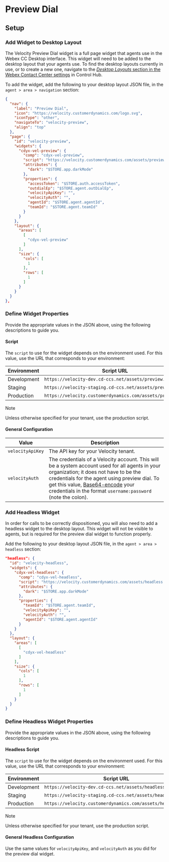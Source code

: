# Preview Dial

## Setup

### Add Widget to Desktop Layout

The Velocity Preview Dial widget is a full page widget that agents use in the Webex CC Desktop interface. This widget will need to be added to the desktop layout that your agents use. To find the desktop layouts currently in use, or to create a new one, navigate to the [_Desktop Layouts_ section in the Webex Contact Center settings](https://admin.webex.com/wxcc/desktop-experience/desktop-layouts) in Control Hub.

To add the widget, add the following to your desktop layout JSON file, in the `agent > area > navigation` section:

```json
{
  "nav": {
    "label": "Preview Dial",
    "icon": "https://velocity.customerdynamics.com/logo.svg",
    "iconType": "other",
    "navigateTo": "velocity-preview",
    "align": "top"
  },
  "page": {
    "id": "velocity-preview",
    "widgets": {
      "cdyx-vel-preview": {
        "comp": "cdyx-vel-preview",
        "script": "https://velocity.customerdynamics.com/assets/preview.js",
        "attributes": {
          "dark": "$STORE.app.darkMode"
        },
        "properties": {
          "accessToken": "$STORE.auth.accessToken",
          "outdialEp": "$STORE.agent.outDialEp",
          "velocityApiKey": "",
          "velocityAuth": "",
          "agentId": "$STORE.agent.agentId",
          "teamId": "$STORE.agent.teamId"
        }
      }
    },
    "layout": {
      "areas": [
        [
          "cdyx-vel-preview"
        ]
      ],
      "size": {
        "cols": [
          1
        ],
        "rows": [
          1
        ]
      }
    }
  }
},
```

### Define Widget Properties

Provide the appropriate values in the JSON above, using the following descriptions to guide you.

#### Script

The `script` to use for the widget depends on the environment used. For this value, use the URL that corresponds to your environment:

| Environment | Script URL                                            |
| ----------- | ----------------------------------------------------- |
| Development | `https://velocity-dev.cd-ccs.net/assets/preview.js`       |
| Staging     | `https://velocity-staging.cd-ccs.net/assets/preview.js`   |
| Production  | `https://velocity.customerdynamics.com/assets/preview.js` |

> [!NOTE]
> Unless otherwise specified for your tenant, use the production script.

#### General Configuration

| Value            | Description                                                                                                                                                                                                                                                                                                                  |
| ---------------- | ---------------------------------------------------------------------------------------------------------------------------------------------------------------------------------------------------------------------------------------------------------------------------------------------------------------------------- |
| `velocityApiKey` | The API key for your Velocity tenant.                                                                                                                                                                                                                                                                                        |
| `velocityAuth`   | The credentials of a Velocity account. This will be a system account used for all agents in your organization; it does not have to be the credentials for the agent using preview dial. To get this value, [Base64-encode](https://www.base64encode.org/) your credentials in the format `username:password` (note the colon). |

### Add Headless Widget

In order for calls to be correctly dispositioned, you will also need to add a headless widget to the desktop layout. This widget will not be visible to agents, but is required for the preview dial widget to function properly.

Add the following to your desktop layout JSON file, in the `agent > area > headless` section:

```json
"headless": {
  "id": "velocity-headless",
  "widgets": {
    "cdyx-vel-headless": {
      "comp": "cdyx-vel-headless",
      "script": "https://velocity.customerdynamics.com/assets/headless.js",
      "attributes": {
        "dark": "$STORE.app.darkMode"
      },
      "properties": {
        "teamId": "$STORE.agent.teamId",
        "velocityApiKey": "",
        "velocityAuth": "",
        "agentId": "$STORE.agent.agentId"
      }
    }
  },
  "layout": {
    "areas": [
      [
        "cdyx-vel-headless"
      ]
    ],
    "size": {
      "cols": [
        1
      ],
      "rows": [
        1
      ]
    }
  }
}
```

### Define Headless Widget Properties

Provide the appropriate values in the JSON above, using the following descriptions to guide you.

#### Headless Script

The `script` to use for the widget depends on the environment used. For this value, use the URL that corresponds to your environment:

| Environment | Script URL                                                 |
| ----------- | ---------------------------------------------------------- |
| Development | `https://velocity-dev.cd-ccs.net/assets/headless.js`       |
| Staging     | `https://velocity-staging.cd-ccs.net/assets/headless.js`   |
| Production  | `https://velocity.customerdynamics.com/assets/headless.js` |

> [!NOTE]
> Unless otherwise specified for your tenant, use the production script.

#### General Headless Configuration

Use the same values for `velocityApiKey`, and `velocityAuth` as you did for the preview dial widget.

